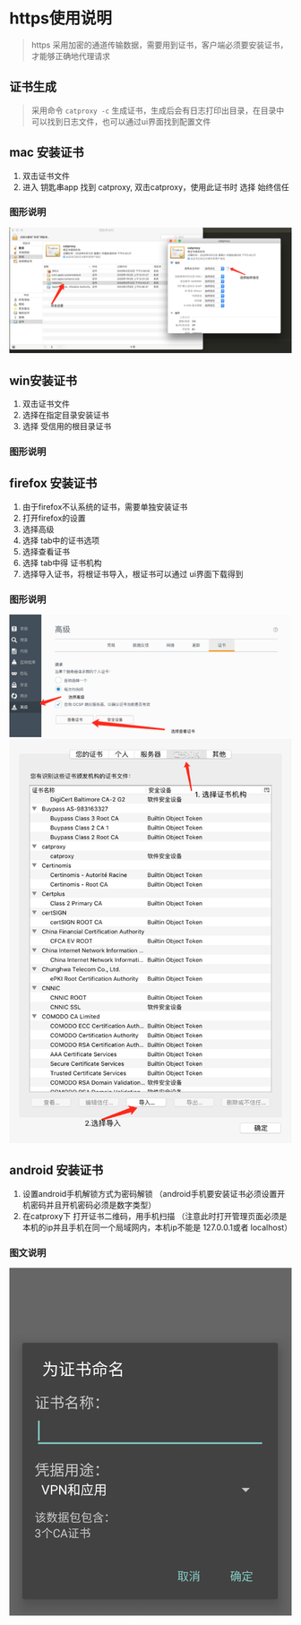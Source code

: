 # https使用说明

> https 采用加密的通道传输数据，需要用到证书，客户端必须要安装证书，才能够正确地代理请求

## 证书生成
> 采用命令 `catproxy -c` 生成证书，生成后会有日志打印出目录，在目录中可以找到日志文件，也可以通过ui界面找到配置文件

## mac 安装证书
1. 双击证书文件
2. 进入 钥匙串app 找到 catproxy, 双击catproxy，使用此证书时 选择  始终信任

### 图形说明
![mac证书](img/https_1.jpg)

## win安装证书

1. 双击证书文件
2. 选择在指定目录安装证书
3. 选择 受信用的根目录证书

### 图形说明



## firefox 安装证书

1. 由于firefox不认系统的证书，需要单独安装证书
2. 打开firefox的设置
3. 选择高级
4. 选择 tab中的证书选项
5. 选择查看证书
6. 选择 tab中得 证书机构
7. 选择导入证书，将根证书导入，根证书可以通过 ui界面下载得到

### 图形说明
![firefox证书步骤1](img/https_2.jpg)
![firefox证书步骤2](img/https_3.jpg)


## android 安装证书

1. 设置android手机解锁方式为密码解锁  （android手机要安装证书必须设置开机密码并且开机密码必须是数字类型）
2. 在catproxy下 打开证书二维码，用手机扫描 （注意此时打开管理页面必须是本机的ip并且手机在同一个局域网内，本机ip不能是 127.0.0.1或者 localhost）

### 图文说明
![firefox证书步骤2](img/https_4.jpg)
